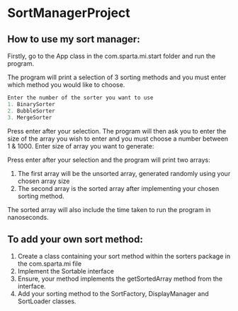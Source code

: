 # SortManagerProject

## How to use my sort manager:

Firstly, go to the App class in the com.sparta.mi.start folder and run the program.

The program will print a selection of 3 sorting methods and you must enter which method you would like to choose.
```java
Enter the number of the sorter you want to use
1. BinarySorter
2. BubbleSorter
3. MergeSorter
```

Press enter after your selection.
The program will then ask you to enter the size of the array you wish to enter and you must choose a number between 1 & 1000.
Enter size of array you want to generate:

Press enter after your selection and the program will print two arrays:
1. The first array will be the unsorted array, generated randomly using your chosen array size
2. The second array is the sorted array after implementing your chosen sorting method.

The sorted array will also include the time taken to run the program in nanoseconds.


## To add your own sort method:
1. Create a class containing your sort method within the sorters package in the com.sparta.mi file
2. Implement the Sortable interface
3. Ensure, your method implements the getSortedArray method from the interface.
4. Add your sorting method to the SortFactory, DisplayManager and SortLoader classes.

